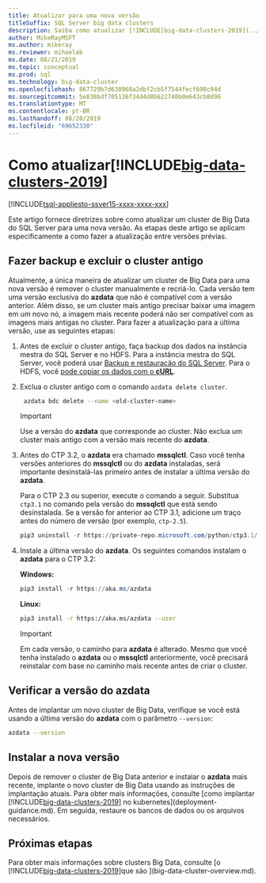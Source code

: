 ```yaml
---
title: Atualizar para uma nova versão
titleSuffix: SQL Server big data clusters
description: Saiba como atualizar [!INCLUDE[big-data-clusters-2019](../includes/ssbigdataclusters-ver15.md)] (visualização) para uma nova versão.
author: MikeRayMSFT
ms.author: mikeray
ms.reviewer: mihaelab
ms.date: 08/21/2019
ms.topic: conceptual
ms.prod: sql
ms.technology: big-data-cluster
ms.openlocfilehash: 867729b7d638960a2dbf2cb5f7544fecf698c94d
ms.sourcegitcommit: 5e838bdf705136f34d4d8b622740b0e643cb8d96
ms.translationtype: MT
ms.contentlocale: pt-BR
ms.lasthandoff: 08/20/2019
ms.locfileid: "69652330"
---
```

# <a name="how-to-upgrade-includebig-data-clusters-2019includesssbigdataclusters-ss-novermd"></a>Como atualizar[!INCLUDE[big-data-clusters-2019](../includes/ssbigdataclusters-ss-nover.md)]

[!INCLUDE[tsql-appliesto-ssver15-xxxx-xxxx-xxx](../includes/tsql-appliesto-ssver15-xxxx-xxxx-xxx.md)]

Este artigo fornece diretrizes sobre como atualizar um cluster de Big Data do SQL Server para uma nova versão. As etapas deste artigo se aplicam especificamente a como fazer a atualização entre versões prévias.

## <a name="backup-and-delete-the-old-cluster"></a>Fazer backup e excluir o cluster antigo

Atualmente, a única maneira de atualizar um cluster de Big Data para uma nova versão é remover o cluster manualmente e recriá-lo. Cada versão tem uma versão exclusiva do **azdata** que não é compatível com a versão anterior. Além disso, se um cluster mais antigo precisar baixar uma imagem em um novo nó, a imagem mais recente poderá não ser compatível com as imagens mais antigas no cluster. Para fazer a atualização para a última versão, use as seguintes etapas:

1. Antes de excluir o cluster antigo, faça backup dos dados na instância mestra do SQL Server e no HDFS. Para a instância mestra do SQL Server, você poderá usar [Backup e restauração do SQL Server](data-ingestion-restore-database.md). Para o HDFS, você [pode copiar os dados com o **cURL**](data-ingestion-curl.md).

1. Exclua o cluster antigo com o comando `azdata delete cluster`.

   ```bash
    azdata bdc delete --name <old-cluster-name>
   ```

   > [!Important]
   > Use a versão do **azdata** que corresponde ao cluster. Não exclua um cluster mais antigo com a versão mais recente do **azdata**.

1. Antes do CTP 3.2, o **azdata** era chamado **mssqlctl**. Caso você tenha versões anteriores do **mssqlctl** ou do **azdata** instaladas, será importante desinstalá-las primeiro antes de instalar a última versão do **azdata**.

   Para o CTP 2.3 ou superior, execute o comando a seguir. Substitua `ctp3.1` no comando pela versão do **mssqlctl** que está sendo desinstalada. Se a versão for anterior ao CTP 3.1, adicione um traço antes do número de versão (por exemplo, `ctp-2.5`).

   ```powershell
   pip3 uninstall -r https://private-repo.microsoft.com/python/ctp3.1/mssqlctl/requirements.txt
   ```

1. Instale a última versão do **azdata**. Os seguintes comandos instalam o **azdata** para o CTP 3.2:

   **Windows:**

   ```powershell
   pip3 install -r https://aka.ms/azdata
   ```

   **Linux:**

   ```bash
   pip3 install -r https://aka.ms/azdata --user
   ```

   > [!IMPORTANT]
   > Em cada versão, o caminho para **azdata** é alterado. Mesmo que você tenha instalado o **azdata** ou o **mssqlctl** anteriormente, você precisará reinstalar com base no caminho mais recente antes de criar o cluster.

## <a id="azdataversion"></a> Verificar a versão do azdata

Antes de implantar um novo cluster de Big Data, verifique se você está usando a última versão do **azdata** com o parâmetro `--version`:

```bash
azdata --version
```

## <a name="install-the-new-release"></a>Instalar a nova versão

Depois de remover o cluster de Big Data anterior e instalar o **azdata** mais recente, implante o novo cluster de Big Data usando as instruções de implantação atuais. Para obter mais informações, consulte [como implantar [!INCLUDE[big-data-clusters-2019](../includes/ssbigdataclusters-ss-nover.md)] no kubernetes](deployment-guidance.md). Em seguida, restaure os bancos de dados ou os arquivos necessários.

## <a name="next-steps"></a>Próximas etapas

Para obter mais informações sobre clusters Big Data, consulte [o [!INCLUDE[big-data-clusters-2019](../includes/ssbigdataclusters-ss-nover.md)]que são ](big-data-cluster-overview.md).
